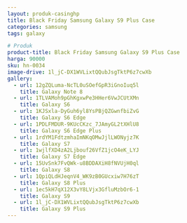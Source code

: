 ```yaml
---
layout: produk-casinghp
title: Black Friday Samsung Galaxy S9 Plus Case
categories: samsung
tags: galaxy

# Produk
product-title: Black Friday Samsung Galaxy S9 Plus Case
harga: 90000
sku: hn-0034
image-drive: 1l_jC-DX1WVLixtQQubJsgTktP6z7cwXb
gallery:
  - url: 12gZQLuma-NcTL0uSOefGpR3iGnoIuq5l
    title: Galaxy Note 8
  - url: 1TLVAMoh9pGhKgxwPe3HHer6VwJCUtXMn
    title: Galaxy S6
  - url: 1KJSxla-DyGuh6yl8YsPBjQZGwnfbiZvG
    title: Galaxy S6 Edge
  - url: 1PDLFMDUR-9KUcCKzc_7JAmyGL2tXHlU8
    title: Galaxy S6 Edge Plus
  - url: 1rdYM1FdtzmhaImNKqOMwJjlLWONyjz7K
    title: Galaxy S7
  - url: 1wjlfXD4zA2Ljbouf26VfZ1jcO4eK_LYJ
    title: Galaxy S7 Edge
  - url: 15UvSnk7FvQWk-u8BDDAXiH8fNVUjH0ql
    title: Galaxy S8
  - url: 1QpiQLdHJeqnV4_WK9zB0GUcxiw7H76zT
    title: Galaxy S8 Plus
  - url: 1ec5kH7qX12X3vY8LVjx3GfluMzbOr6-1
    title: Galaxy S9
  - url: 1l_jC-DX1WVLixtQQubJsgTktP6z7cwXb
    title: Galaxy S9 Plus
---
```

